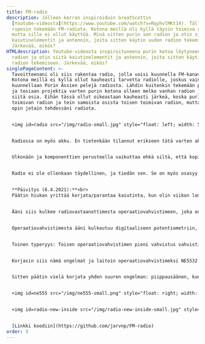 ```yaml
---
title: FM-radio
description: Jälleen kerran inspiroiduin GreatScottin
  [Youtube-videosta](https://www.youtube.com/watch?v=RqyhvlMKt14). Tällä kertaa
  rupesin tekemään FM-radiota. Kotona meillä oli kyllä täysin toimiva radio,
  mutta sille ei ollut käyttöä. Minä sitten purin sen radion ja otin siitä
  kaiutinelementit ja antennin, joita sitten käytin uuden radion tekemiseen.
  Järkevää, eikös?
HTMLdescription: Youtube-videosta inspiroituneena purin kotoa löytyneen toimivan
  radion ja otin siitä kaiutinelementit ja antennin, joita sitten käytin uuden
  radion tekemiseen. Järkevää, eikös?
singlePageContent: >-
  Tavoitteenani oli siis rakentaa radio, jolla voisi kuunnella FM-kanavia.
  Kotona meillä ei kyllä ollut kauheasti tarvetta radiolle, joskus vain
  kuunnellaan Porin Ässien pelejä radiosta. Lähdin kuitenkin tekemään projektia,
  ja tosiaan projektia varten purin kotona olleen melko vanhan radion ja käytin
  siitä osia. Eihän tässä ollut oikeastaan kauheasti järkeä, koska purin
  toimivan radion ja tein samoista osista toisen toimivan radion, mutta ainakin
  opin jotain tehdessäni radiota.


  <img id=radio src="/img/radio-small.jpg" style="float: left; width: 500px" alt="Itsetehty puinen radio">Tämä on taas sellainen projekti, että en tosiaan muista kaikkia yksityiskohtia siitä. Yritän kuitenkin muistella ja selvittää tietoja mahdollisimman tarkasti. Radiovastaanottimena käytin samaa moduulia kuin GreatScott videossaan, eli TEA5767-moduulia. Sitä ohjasin tutusti Atmega328p-mikrokontrollerilla I2C-protokollalla lähetetyin komennoin. Radiovastaanottimesta äänisignaali kulkee digitaalisen potentiometrin ja operaatiovahvistimen läpi vahvistimen kautta kaiuttimiin. Vahvistin oli Kiinasta tilattu, ja siinä on sisäänrakennettuna Bluetooth, joten radioni toimii myös Bluetooth-kaiuttimena. Ohjasin äänisignaalin muistaakseni vähän erikoisesti radiomoduulista operaatiovahvistimen kautta digitaaliseen potentiometriin ja siitä vielä uudestaan toisen operaatiovahvistimen kautta varsinaiseen vahvistimeen. Näin tein muistaakseni muutamasta eri syystä. Ensinnäkin halusin varmaan muuttaa äänen voimakkuutta siten, että äänenvoimakkuus olisi järkevä digitaalisen potentiometrin molemmissa ääripäissä. Siispä ensimmäisen operaatiovahvistimen kytkin siten, että vahvistusta voi säätää fyysisen potentiometrin avulla sopivaksi. Toinen operaatiovahvistin taitaa olla muistaakseni kytketty vain siten, että se on ns. "voltage follower", siispä se ei tee signaalille mitään. Todennäköisesti se on aika turha. Käytin sitä varmaankin sen takia, että en ollut varma, mikä on Kiina-vahvistimen sisääntuloimpedanssi. Jos digitaalisesta potentiometristä tulevan signaalin olisi suoraan kytkenyt Kiina-vahvistimeen, äänenvoimakkuus olisi ehkä muuttunut, jos vahvistimen sisääntuloimpedanssi ei olisi kovin korkea. Operaatiovahvistin taas voi toimia pienenä virtalähteenä, siis signaalin mukana voi kulkea hieman virtaa ilman, että äänenvoimakkuus muuttuu. En tiedä oliko tuossa selityksessä mitään järkeä, toivottavasti lukija ymmärsi. <img id=radio-inside src="/img/radio-inside-small.jpg" style="float: left; width: 500px" alt="Radio sisältäpäin. Elektroniikka ja johtoja">


  Radiossa on myös akku. En tietenkään tilannut erikseen tätä varten akkua, vaan purin kotona lojuneen vanhan käyttämättömän läppärin ja otin siitä akut. Lisäksi tilasin Ebaystä akkujen hyvinvoinnista huolehtivan palikan. (Se siis estää akkuja ylilatautumista tai purkautumasta liian tyhjiksi ja siinä on myös oikosulkusuoja.)


  Ulkonäön ja komponenttien perusteella vaikuttaa ehkä siltä, että kopioin koko projektin suoraan Youtubesta. En kuitenkaan tehnyt näin. Esimerkiksi käyttämäni digitaalinen potentiometri (X9C104) on eri kuin videossa (varmaan koska se oli halvempi), ja opettelin käyttämään sitä netistä löytyneen "datasheetin" perusteella. Lisäksi koodi on jälleen kerran itse kirjoittamaani. Siitä minulla ei taaskaan ole kauheasti sanottavaa, koska en muista kauheasti sen toimintaperiaatteesta. Muistaakseni jonkin aikaa radion tekemisen jälkeen mietin, että koodi on varmaan aika huonoa, koska radiota käytettäessä hypitään koko ajan funktiosta toiseen ilman, että päästäisiin funktion loppuun tai palautettaisiin mitään. Tämä ei tosiaan ole kauhean hyvä ratkaisu. Näin jälkeenpäin mietittynä toteutin siis radion käyttöjärjestelmän hyvin huonosti.<img id=radio-inside2 src="/img/radio-inside2-small.jpg" style="float: right; width: 400px" alt="Radion elektroniikkaa. X9C104, operaatiovahvistin, Atmega328p, TEA5767 ja muita komponentteja."> En kuitenkaan korjannut tätä ongelmaa koskaan, koska radio toimi. Toki, jos tästä aiheutuisi ongelmia tai jos radiota käyttäisi joku muu kuin minä, korjaisin ongelman. Nyt tätä tekstiä kirjoittaessa kyllä nolottaa julkaista tällaista, mutta en enää rupea korjaamaan koodia. Virheistä oppii.


  Radio ei ole ollenkaan täydellinen, ja tiedän sen. Se on myös osasyy sille, että radiota ei ole koskaan käytetty kovin paljoa. Ensinnäkin äänenlaatu ei tosiaan ole mikään ihmeellinen. Ihmeellistä ei kyllä voi olettaakaan, kun käyttää vanhasta radiosta ongittuja kaiuttimia ja laittaa ne koteloon miettimättä akustiikkaa ollenkaan. Lisäksi Kiinasssa tilatussa vahvistimessa on hyvin rasittava ominaisuus: Kun radion käynnistää, se piippaa. Ja piippaus on jostain syystä todella voimakas. Tekee melkein mieli laittaa kädet korville. Tämän takia ei oikein koskaan tee mieli edes laittaa radiota päälle.


  **Päivitys (6.4.2021):**<br>
  Päätin hiukan yrittää korjata/parantaa kaiutinta, kun olin viikon lomalla intistä. Syynä oli, että radiolle oli jopa oikeasti aikaisemmin käyttöä, ja oli vähän noloa, kun sen äänenlaatu ja toimivuus ei oikein vakuuttanut. Ostin kokonaan uudet kaiutinelementit ja hiukan vaimennusvillaa, jonka avulla kaiuttimen kotelosta saisi ilmeisesti hiukan akustisesti paremman. Asensin uudet kaiuttimet ja samalla hiukan tutkin tekemääni virtapiiriä ja löysin siitä muutaman aika pahan mokan.<img id=radio-new src="/img/radio-new-small.jpg" style="float: left; width: 500px" alt="Päivitetty radio">


  Ääni siis kulkee radiovastaanottimesta operaatiovahvistimeen, joka on kytketty siten, että se toimii ns. voltage followerina. (Muistin tämän väärin, kun kirjoitin aikaisempaa tekstiä.) Ääneen lisätään "DC-offset", jotta operaatiovahvistin, joka saa virtansa suoraan noin 12V Li-ion-akuista, voisi käsitellä signaalia. Vaikka operaatiovahvistimen negatiivinen virtakytkin on kytketty maahan (0V), ja positiivinen akkuun (noin 12V), sen ulostulo ei pysty liikkumaan ihan jännitteen äärirajoilla, riippuen hieman operaatiovahvistimesta. Siksi äänisignaaliin lisätään noin 6V DC-offset. Kun äänisignaalin suurin jännite on noin 1V, signaali heiluu siis noin välillä 5-7V, ja tällainen jännite voi olla operaatiovahvistimen ulostulo.


  Operaatiovahvistimesta ääni kulkeutuu digitaaliseen potentiometriin, josta se sitten menee toiseen operaatiovahvistimeen, joka on kytketty siten, että se vahvistaa signaalia hiukan, jotta äänenvoimakkuuden ääriarvot voitaisiin säätää sopiviksi. Tässä on kuitenkin ongelma. Olin kytkenyt digitaalisen potentiometrin siten, että esim. signaalin jännitteen ollessa 6V ja äänenvoimakkuuden 50%, potentiometrin ulostulo on 3V. Signaali oli siis kytketty yhteen potentiometrin pineistä, maa toiseen ja keskimmäisestä otettiin vaimennettu signaali ulos. Tällöin potentiometri vaimentaa myös signaalin DC-offsetin, mikä ei ole yhtään hyvä asia. Tuli vähän sellainen fiilis, että miten tämä on ikinä toiminut. Pienillä äänenvoimakkuuksilla DC-offset katoaa melkein kokonaan. Operaatiovahvistimena minulla oli LM358. Nyt kun tutkin sen datasheetiä, niin sen ulostulo tosiaan pystyy olemaan 0V, joten siksi se siis toimi, vaikka olin kytkenyt asiat vähän tyhmästi. Vaihdoin kuitenkin kytkennän siten, että maan sijaan yksi potentiometrin pineistä on kytketty signaalin DC-offset-jännitteeseen, jolloin signaalin DC-offset ei katoa mihinkään.


  Toinen typeryys: Toisen operaatiovahvistimen pieni vahvistus vahvisti myös signaalissa olevaa DC-offsetia. Ei hyvä. Tällä tavalla pienelläkin vahvistuksella päästään nopeasti siihen, että signaalin jännite on operaatiovahvistimen ulostuloalueen maksimissa. Taas tuli sellainen fiilis, että miten tämä on ikinä toiminut. Tällä kertaa en oikeasti tiedä. Itse asiassa kokeilin jossain vaiheessa käyttää NE5532-operaatiovahvistinta, koska sen pitäisi olla "low noise", ja se ei toiminut, vaikka LM358 oli toiminut. Kaiuttimista kuului kamalaa rätinää, eikä äänisignaalia ollenkaan. Tämän ongelman korjasin vain siten, että laitoin operaatiovahvistimen vahvistuksen pois. Äänenvoimakkuus oli ihan hyvä ilman vahvistustakin. Ja tosiaan kokeilin myös, että pärjäisinkö kokonaan ilman näitä operaatiovahvistimia, mutta äänenvoimakkuus heikkeni huomattavasti, kun kytkin signaalin suoraan radiovastaanottimesta potentiometriin ja siitä vahvistimeen. Tämä varmaan johtuu potentiometrin suuresta kokonaisresistanssista (100 kohm).


  Korjasin siis nämä ongelmat ja laitoin operaatiovahvistimeksi NE5532:n. Nämä korjaukset paransivat radion äänenlaatua huomattavasti.


  Sitten päätin vielä korjata yhden suuren ongelman: piippausäänen, kun radio käynnistetään. Ääni ilmeisesti tuli Bluetooth-moduulista, joka on koko ajan kytketty vahvistimiin. Onneksi onnistuin internetin avulla löytämään vahvistinmoduulin virtapiiristä pinin, jolla vahvistimen saa "standby"-moodiin, kun pin kytketään maahan. Eli siis piippausongelman saa korjattua siten, että radion käynnistyessä pidetään vahvistinta noin 10s standby-moodissa, jolloin Bluetooth-moduuli käynnistyy, mutta piippaus ei kuulu kaiuttimista. Tämän jälkeen kaiuttimia voi käyttää normaalisti.


  <img id=ne555 src="/img/ne555-small.png" style="float: right; width: 500px" alt="NE555 virtapiiri">Olisin voinut helposti kytkeä käyttämäni mikrokontrollerin tähän piniin ja sen avulla ajastaa tämän 10s viiveen. Päätin kuitenkin haastaa itseäni ja mennä sieltä, missä aita on hiukan korkeampi. Ostin joskus kauan sitten useita 555-ajastinpiirejä, joita en ole ikinä kuitenkaan käyttänyt. Nyt päätin, että tässä voisi olla mahdollisuus. Opiskelin siis hiukan piirin toimintaa. Lopulta sain aikaiseksi virtapiirin, joka teki sen mitä halusin. Olen hiukan ylpeä siitä, koska suunnittelin sen oikeasti lähes kokonaan itse. Aluksi siis virtapiirissä oleva transistori on päällä, jolloin standby-pin on kytketty maahan. Noin 10s viiveen jälkeen transistori menee pois päältä, ja standy-pinin pullup-resistori vie sen jännitteen käyttöjännitteeseen, ja vahvistin herää unestaan.


  <img id=radio-new-inside src="/img/radio-new-inside-small.jpg" style="float: left; width: 400px" alt="Päivitetty radio sisältä">Näiden lisäksi vaihdoin käyttämäni "buck-converter"-muuntajan 5V regulaattoriin, koska ilmeisesti regulaattorin ulostulojännite voisi olla hiukan tasaisempi ja siis vähentää kohinaa äänessä. Sitten vain pistin kaiuttimen taas kasaan, lisäsin sisälle hiukan vaimennusvillaa ja olin sitten valmis. Paitsi että en ollutkaan. Kaiuttimissa oli edelleen rasittavan paljon kohinaa, mutta sitä oli oikeastaan eniten, kun ääni tuli Bluetoothin kautta. Siis ongelma johtui vahvistimesta, johon on integroitu Bluetooth-vastaanotin. Pitää siis ostaa uusi vastaava, joka toivottavasti olisi hiukan parempi. Olen kuitenkin tyytyväinen tekemiini päivityksiin, koska radiovastaanottimen kautta tuleva ääni on laadultaan paljon parempaa kuin ennen, ja uudet kaiutinelementit myös toistavat ääntä paremmin kuin vanhat.


  [Linkki koodiin](https://github.com/jarvnp/FM-radio)
order: 5
---
```

